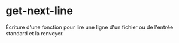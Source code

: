 # get-next-line
Écriture d'une fonction pour lire une ligne d'un fichier ou de l'entrée standard et la renvoyer.

